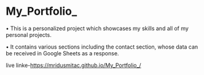 # My_Portfolio_
• This is a personalized project which showcases my skills and all of my personal projects.

• It contains various sections including the contact section, whose data can be received in Google Sheets as a
response.


live linke-https://mridusmitac.github.io/My_Portfolio_/
